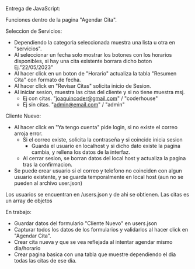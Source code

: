 Entrega de JavaScript:

Funciones dentro de la pagina "Agendar Cita".

Seleccion de Servicios:

- Dependiendo la categoria seleccionada muestra una lista u otra en "servicios".
- Al seleccionar un fecha solo mostrar los botones con los horarios disponibles, si hay una cita existente borrara dicho boton Ej."22/05/2023"
- Al hacer click en un boton de "Horario" actualiza la tabla "Resumen Cita" con formato de fecha.
- Al hacer click en "Revisar Citas" solicita inicio de Sesion.
- Al iniciar sesion, muestra las citas del cliente y si no tiene muestra msj.
  - Ej con citas. "joaquincoder@gmail.com" / "coderhouse"
  - Ej sin citas. "admin@email.com" / "admin"

Cliente Nuevo:

- Al hacer click en "Ya tengo cuenta" pide login, si no existe el correo arroja error.
  - Si el correo existe, solicita la contraseña y si coincide inicia sesion
    - Guarda el usuario en localhost y si dicho dato existe la pagina cambia, y rellena los datos de la interfaz.
  - Al cerrar sesion, se borran datos del local host y actualiza la pagina tras la confirmacion.
- Se puede crear usuario si el correo y telefono no coinciden con algun usuario existente, y se guarda temporalmente en local host (aun no se pueden al archivo user.json)

Los usuarios se encuentran en /users.json y de ahi se obtienen.
Las citas es un array de objetos

En trabajo:

- Guardar datos del formulario "Cliente Nuevo" en users.json
- Capturar todos los datos de los formularios y validarlos al hacer click en "Agendar Cita".
- Crear cita nueva y que se vea reflejada al intentar agendar mismo dia/horario
- Crear pagina basica con una tabla que muestre dependiendo el dia todas las citas de ese dia.
